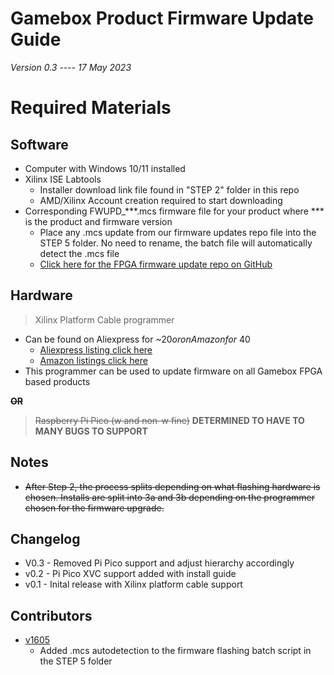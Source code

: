 # Gamebox Product Firmware Update Guide

_Version 0.3_ ---- _17 May 2023_

# Required Materials

## Software

- Computer with Windows 10/11 installed
- Xilinx ISE Labtools
  - Installer download link file found in "STEP 2" folder in this repo
  - AMD/Xilinx Account creation required to start downloading
- Corresponding FWUPD\_\*\*\*.mcs firmware file for your product where \*\*\* is the product and firmware version
  - Place any .mcs update from our firmware updates repo file into the STEP 5 folder. No need to rename, the batch file will automatically detect the .mcs file
  - [Click here for the FPGA firmware update repo on GitHub](https://github.com/GameboxSystems/Gamebox-Product-Firmware-Updates)

## Hardware

> Xilinx Platform Cable programmer
  - Can be found on Aliexpress for ~$20 or on Amazon for ~$40
    - [Aliexpress listing click here](https://www.aliexpress.us/item/2251832624576150.html?spm=a2g0o.productlist.main.1.d899ecafBL10Fz&algo_pvid=d810e90c-8c8d-4366-92da-8acfcb761078&algo_exp_id=d810e90c-8c8d-4366-92da-8acfcb761078-0&pdp_npi=3%40dis%21USD%2134.57%2123.51%21%21%21%21%21%402102111816839237601968764d07ee%2164548542145%21sea%21US%21168717347&curPageLogUid=3vz3E5S1Mryh)
    - [Amazon listings click here](https://www.amazon.com/s?k=xilinx+platform+cable&sprefix=xilinx+pla%2Caps%2C120&ref=nb_sb_ss_ts-doa-p_1_10)
  - This programmer can be used to update firmware on all Gamebox FPGA based products

~~**OR**~~

> ~~Raspberry Pi Pico (w and non-w fine)~~ **DETERMINED TO HAVE TO MANY BUGS TO SUPPORT**

## Notes

- ~~After Step 2, the process splits depending on what flashing hardware is chosen. Installs are split into 3a and 3b depending on the programmer chosen for the firmware upgrade.~~

## Changelog

- V0.3 - Removed Pi Pico support and adjust hierarchy accordingly
- v0.2 - Pi Pico XVC support added with install guide 
- v0.1 - Inital release with Xilinx platform cable support

## Contributors

- [v1605](https://github.com/v1605)
  - Added .mcs autodetection to the firmware flashing batch script in the STEP 5 folder